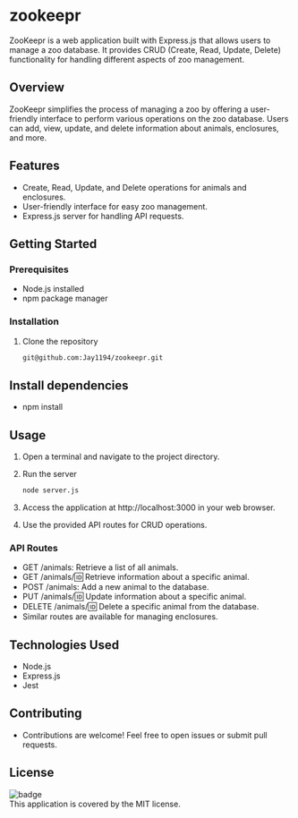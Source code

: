 # zookeepr 

ZooKeepr is a web application built with Express.js that allows users to manage a zoo database. It provides CRUD (Create, Read, Update, Delete) functionality for handling different aspects of zoo management.

## Overview

ZooKeepr simplifies the process of managing a zoo by offering a user-friendly interface to perform various operations on the zoo database. Users can add, view, update, and delete information about animals, enclosures, and more.

## Features

- Create, Read, Update, and Delete operations for animals and enclosures.
- User-friendly interface for easy zoo management.
- Express.js server for handling API requests.

## Getting Started

### Prerequisites

- Node.js installed
- npm package manager

### Installation

1. Clone the repository
   
   ```bash
   git@github.com:Jay1194/zookeepr.git
   
## Install dependencies
- npm install

## Usage
1. Open a terminal and navigate to the project directory.
2. Run the server
   
   ```bash
   node server.js
   
3. Access the application at http://localhost:3000 in your web browser.
4. Use the provided API routes for CRUD operations.

### API Routes
- GET /animals: Retrieve a list of all animals.
- GET /animals/:id: Retrieve information about a specific animal.
- POST /animals: Add a new animal to the database.
- PUT /animals/:id: Update information about a specific animal.
- DELETE /animals/:id: Delete a specific animal from the database.
- Similar routes are available for managing enclosures.

## Technologies Used
- Node.js
- Express.js
- Jest

## Contributing
- Contributions are welcome! Feel free to open issues or submit pull requests.

## License
![badge](https://img.shields.io/badge/license-MIT-brightgreen)
<br />
This application is covered by the MIT license. 
